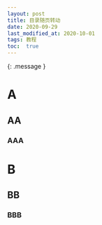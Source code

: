 ```yaml
---
layout: post
title: 目录随页转动
date: 2020-09-29 
last_modified_at: 2020-10-01
tags: 教程
toc:  true
---
```

{: .message }


# A

## AA

### AAA

# B

## BB

### BBB
